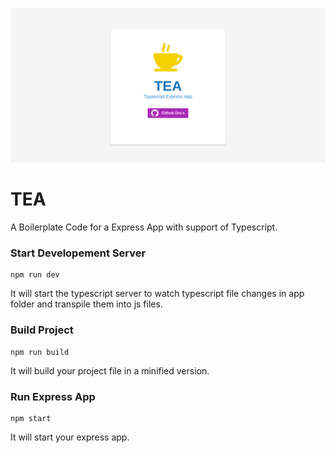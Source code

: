 ![ScreenShot](https://raw.githubusercontent.com/akgurjar/TEA/master/public/screenshot.png)
# TEA
A Boilerplate Code for a Express App with support of Typescript.

### Start Developement Server
```
npm run dev
```
It will start the typescript server to watch typescript file changes in app folder and transpile them into js files.

### Build Project
```
npm run build
```
It will build your project file in a minified version.

### Run Express App
```
npm start
```
It will start your express app.
